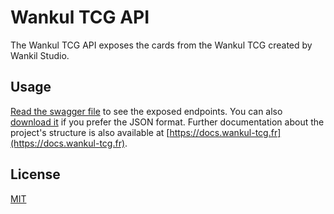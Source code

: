 # Wankul TCG API

The Wankul TCG API exposes the cards from the Wankul TCG created by Wankil Studio.

## Usage

[Read the swagger file](https://wankul-tcg.fr/api) to see the exposed endpoints. You can also [download it](https://wankul-tcg.fr/api-json) if you prefer the JSON format.
Further documentation about the project's structure is also available at [https://docs.wankul-tcg.fr](https://docs.wankul-tcg.fr).

## License

[MIT](LICENSE)
